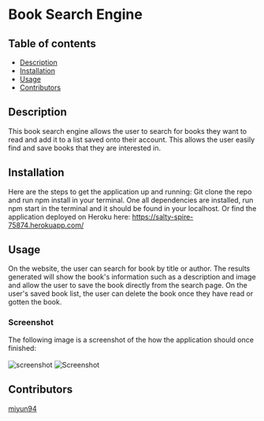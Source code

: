 # Book Search Engine 

## Table of contents
- [Description](#Description)
- [Installation](#Installation)
- [Usage](#Usage)
- [Contributors](#Contributors)

## Description
This book search engine allows the user to search for books they want to read and add it to a list saved onto their account. This allows the user easily find and save books that they are interested in. 


## Installation
Here are the steps to get the application up and running: 
Git clone the repo and run npm install in your terminal. One all dependencies are installed, run npm start in the terminal and it should be found in your localhost. Or find the application deployed on Heroku here: https://salty-spire-75874.herokuapp.com/

## Usage
 On the website, the user can search for book by title or author. The results generated will show the book's information such as a description and image and allow the user to save the book directly from the search page. On the user's saved book list, the user can delete the book once they have read or gotten the book.
  
### Screenshot
The following image is a screenshot of the how the application should once finished:
  <br/>
  <br/>
![screenshot](https://user-images.githubusercontent.com/74436613/119199392-cd007f80-ba3f-11eb-9e5c-59fd2b7d9e51.png)
![Screenshot](https://user-images.githubusercontent.com/74436613/119199479-fa4d2d80-ba3f-11eb-8609-777d30131d27.png)


## Contributors 
  [miyun94](https://github.com/miyun94)

